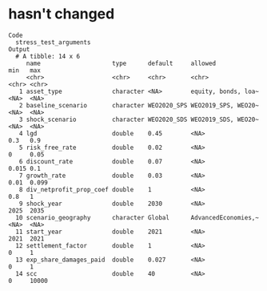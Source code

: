 # hasn't changed

    Code
      stress_test_arguments
    Output
      # A tibble: 14 x 6
         name                    type      default     allowed             min   max  
         <chr>                   <chr>     <chr>       <chr>               <chr> <chr>
       1 asset_type              character <NA>        equity, bonds, loa~ <NA>  <NA> 
       2 baseline_scenario       character WEO2020_SPS WEO2019_SPS, WEO20~ <NA>  <NA> 
       3 shock_scenario          character WEO2020_SDS WEO2019_SDS, WEO20~ <NA>  <NA> 
       4 lgd                     double    0.45        <NA>                0.3   0.9  
       5 risk_free_rate          double    0.02        <NA>                0     0.05 
       6 discount_rate           double    0.07        <NA>                0.015 0.1  
       7 growth_rate             double    0.03        <NA>                0.01  0.099
       8 div_netprofit_prop_coef double    1           <NA>                0.8   1    
       9 shock_year              double    2030        <NA>                2025  2035 
      10 scenario_geography      character Global      AdvancedEconomies,~ <NA>  <NA> 
      11 start_year              double    2021        <NA>                2021  2021 
      12 settlement_factor       double    1           <NA>                0     1    
      13 exp_share_damages_paid  double    0.027       <NA>                0     1    
      14 scc                     double    40          <NA>                0     10000

